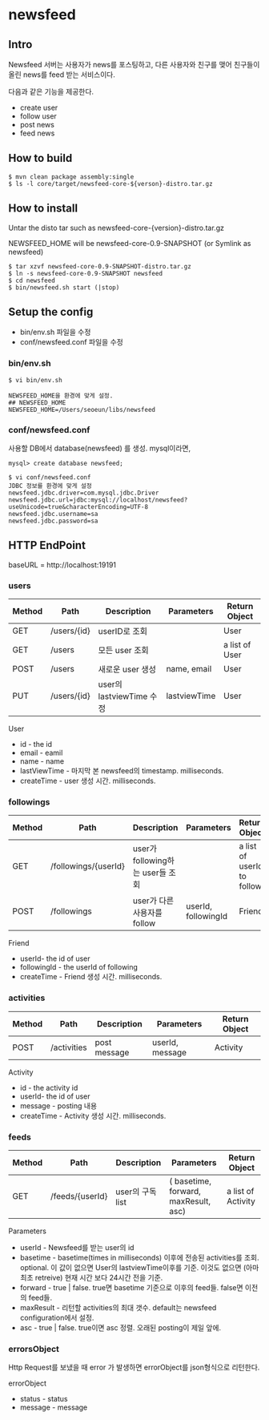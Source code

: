 # newsfeed

## Intro

Newsfeed 서버는 사용자가 news를 포스팅하고, 다른 사용자와 친구를 맺어 친구들이 올린 news를 feed 받는 서비스이다.

다음과 같은 기능을 제공한다.

* create user
* follow user
* post news
* feed news

## How to build

```
$ mvn clean package assembly:single
$ ls -l core/target/newsfeed-core-${verson}-distro.tar.gz
```

## How to install

Untar the disto tar such as newsfeed-core-{version}-distro.tar.gz

NEWSFEED_HOME will be newsfeed-core-0.9-SNAPSHOT (or Symlink as newsfeed)
```
$ tar xzvf newsfeed-core-0.9-SNAPSHOT-distro.tar.gz
$ ln -s newsfeed-core-0.9-SNAPSHOT newsfeed
$ cd newsfeed
$ bin/newsfeed.sh start (|stop)
```

## Setup the config

* bin/env.sh 파일을 수정
* conf/newsfeed.conf 파일을 수정

### bin/env.sh
```
$ vi bin/env.sh

NEWSFEED_HOME을 환경에 맞게 설정.
## NEWSFEED_HOME
NEWSFEED_HOME=/Users/seoeun/libs/newsfeed
```

### conf/newsfeed.conf

사용할 DB에서 database(newsfeed) 를 생성. mysql이라면,
```
mysql> create database newsfeed;
```

```
$ vi conf/newsfeed.conf
JDBC 정보를 환경에 맞게 설정
newsfeed.jdbc.driver=com.mysql.jdbc.Driver
newsfeed.jdbc.url=jdbc:mysql://localhost/newsfeed?useUnicode=true&characterEncoding=UTF-8
newsfeed.jdbc.username=sa
newsfeed.jdbc.password=sa
```

## HTTP EndPoint

baseURL = http://localhost:19191

### users

| Method    | Path             | Description         | Parameters          | Return Object |
| --------- | ---------------- | ------------------- | ------------------  |---------------|
| GET       | /users/{id}      | userID로 조회         |                     | User          |
| GET       | /users           | 모든 user 조회         |                     | a list of User  |
| POST      | /users           | 새로운 user 생성       | name, email         | User          |
| PUT       | /users/{id}      | user의 lastviewTime 수정 | lastviewTime     | User          |

User
* id - the id
* email - eamil
* name - name
* lastViewTime - 마지막 본 newsfeed의 timestamp. milliseconds.
* createTime - user 생성 시간.  milliseconds.

### followings

| Method    | Path             | Description         | Parameters          | Return Object |
| --------- | ---------------- | ------------------- | ------------------  |---------------|
| GET       | /followings/{userId} | user가 following하는 user들 조회  |      | a list of userId to follow |
| POST      | /followings          | user가 다른 사용자를 follow        | userId, followingId | Friend |

Friend
* userId- the id of user
* followingId  - the userId of following
* createTime - Friend 생성 시간.  milliseconds.

### activities

| Method    | Path             | Description         | Parameters          | Return Object |
| --------- | ---------------- | ------------------- | ------------------  |---------------|
| POST      | /activities      | post message        | userId, message     | Activity      |

Activity
* id - the activity id
* userId- the id of user
* message  - posting 내용
* createTime - Activity 생성 시간.  milliseconds.

### feeds

| Method    | Path             | Description         | Parameters          | Return Object |
| --------- | ---------------- | ------------------- | ------------------  |---------------|
| GET       | /feeds/{userId}  | user의 구독 list      | ( basetime, forward, maxResult, asc) | a list of Activity |

Parameters
* userId - Newsfeed를 받는 user의 id
* basetime - basetime(times in milliseconds) 이후에 전송된 activities를 조회. optional.
이 값이 없으면 User의 lastviewTime이후를 기준.
이것도 없으면 (아마 최초 retreive) 현재 시간 보다 24시간 전을 기준.
* forward - true | false. true면 basetime 기준으로 이후의 feed들. false면 이전의 feed들.
* maxResult - 리턴할 activities의 최대 갯수. default는 newsfeed configuration에서 설정.
* asc - true | false. true이면 asc 정렬. 오래된 posting이 제일 앞에.

### errorsObject

Http Request를 보냈을 때 error 가 발생하면 errorObject를 json형식으로 리턴한다.

errorObject
* status - status
* message - message




